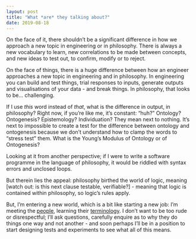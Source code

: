 ```yaml
---
layout: post
title: "What *are* they talking about?"
date: 2019-08-18
---
```


On the face of it, there shouldn’t be a significant difference in how we approach a new topic in engineering or in philosophy. There is always a new vocabulary to learn, new correlations to be made between concepts, and new ideas to test out, to confirm, modify or to reject.

On the face of things, there is a huge difference between how an engineer approaches a new topic in engineering and in philosophy. In engineering you can build and test things, trial responses to inputs, generate outputs and visualisations of your data - and break things. In philosophy, that looks to be… challenging.

If I use *this* word instead of *that*, what is the difference in output, in philosophy? Right now, if you’re like me, it’s constant: “huh?” Ontology? Ontogenesis? Epistemology? Individuation? They mean next to nothing. It’s next to impossible to create a test for the difference between ontology and ontogenesis because we don’t understand how to clamp the words to “stress test” them. What is the Young’s Modulus of Ontology or of Ontogenesis?

Looking at it from another perspective; if I were to write a software programme in the language of philosophy, it would be riddled with syntax errors and unclosed loops.

But therein lies the appeal: philosophy birthed the world of logic, meaning [watch out: is this next clause testable, verifiable?] - meaning that logic is contained within philosophy, so logic’s rules apply.

But, I’m entering a new world, which is a bit like starting a new job: I’m meeting the [people](/personaedramatis/index.html), learning their [terminology](/terminology/index.html). I don’t want to be too rude or disrespectful; I’ll ask questions, carefully enquire as to why they do things one way and not another - and soon perhaps I’ll be in a position to start designing tests and experiments to see what all of this means.
